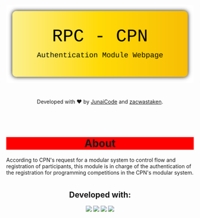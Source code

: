 <!Doctype html>
<html>
    <body>
        <img src="/Resources/banner-readme.svg" alt="banner"/>
        <h1></h1>
        <p align="center">Developed with ❤️ by <a href="https://github.com/JunaiCode">JunaiCode</a> and <a href="https://github.com/zacwastaken">zacwastaken</a>.</p>
        <br/><br/>
        <h1 align="center" style="background-color: red;">About</h1>
        <p>According to CPN's request for a modular system to control flow and registration of participants, this module is in charge of the authentication of the registration for programming competitions in the CPN's modular system.</p>
        <h1></h1>
        <h2 align="center">Developed with: </h2>
        <p align="center">
            <img src="https://img.shields.io/badge/C%23-239120?style=for-the-badge&logo=c-sharp&logoColor=white"/>
            <img src="https://img.shields.io/badge/.NET-512BD4?style=for-the-badge&logo=dotnet&logoColor=white"/>
            <img src="https://img.shields.io/badge/Visual_Studio-5C2D91?style=for-the-badge&logo=visual%20studio&logoColor=white"/>
            <img src="https://img.shields.io/badge/Visual_Studio_Code-0078D4?style=for-the-badge&logo=visual%20studio%20code&logoColor=white"/>
        </p>
        <h1></h1>
    </body>
</html>
